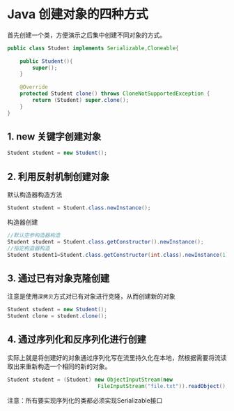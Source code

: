 # Java 创建对象的四种方式

首先创建一个类，方便演示之后集中创建不同对象的方式。

```java
public class Student implements Serializable,Cloneable{
    
    public Student(){
        super();
    }
    
    @Override
    protected Student clone() throws CloneNotSupportedException {
        return (Student) super.clone();
    }
}

```

## 1. new 关键字创建对象

```java
Student student = new Student();
```

## 2. 利用反射机制创建对象

默认构造器构造方法

```java
Student student = Student.class.newInstance();
```

构造器创建

```java
//默认空参构造器构造
Student student = Student.class.getConstructor().newInstance();
//指定构造器构造
Student student1=Student.class.getConstructor(int.class).newInstance(1);
```

## 3. 通过已有对象克隆创建

注意是使用`深拷贝`方式对已有对象进行克隆，从而创建新的对象

```java
Student student = new Student();
Student clone = student.clone();
```

## 4. 通过序列化和反序列化进行创建

实际上就是将创建好的对象通过序列化写在流里持久化在本地，然根据需要将流读取出来重新构造一个相同的新的对象。

```java
Student student = (Student) new ObjectInputStream(new
                             FileInputStream("file.txt")).readObject();
```

注意：所有要实现序列化的类都必须实现Serializable接口